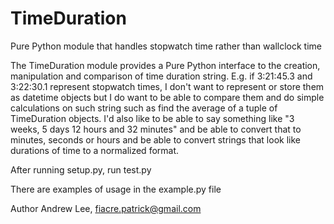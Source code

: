 TimeDuration
============

Pure Python module that handles stopwatch time rather than wallclock time

The TimeDuration module provides a Pure Python interface to the creation, manipulation and comparison
of time duration string.  E.g. if 3:21:45.3 and 3:22:30.1 represent stopwatch times, I don't want
to represent or store them as datetime objects but I do want to be able to compare them and
do simple calculations on such string such as find the average of a tuple of TimeDuration objects.
I'd also like to be able to say something like "3 weeks, 5 days 12 hours and 32 minutes" and be
able to convert that to minutes, seconds or hours and be able to convert strings that look like
durations of time to a normalized format.


After running setup.py, run test.py

There are examples of usage in the example.py file


Author Andrew Lee, fiacre.patrick@gmail.com



